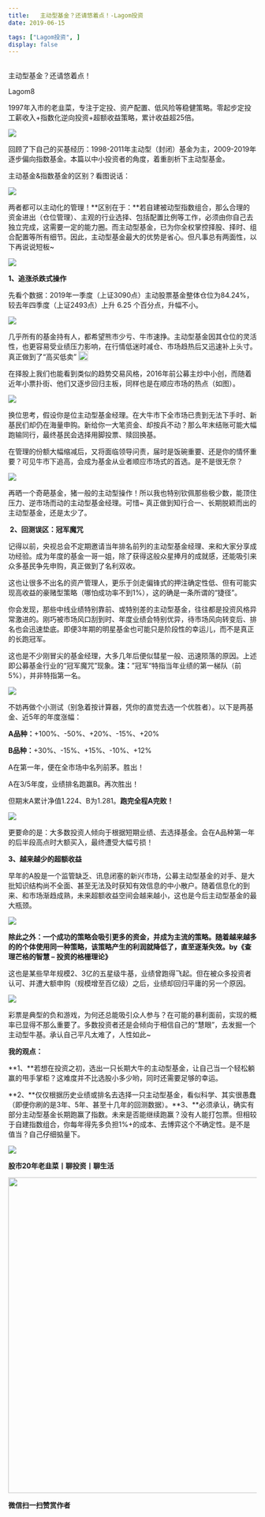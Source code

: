 ```yaml
---
title:   主动型基金？还请悠着点！-Lagom投资
date: 2019-06-15

tags: ["Lagom投资", ]
display: false
---
```



## 



主动型基金？还请悠着点！




Lagom8




1997年入市的老韭菜，专注于定投、资产配置、低风险等稳健策略。零起步定投工薪收入+指数化逆向投资+超额收益策略，累计收益超25倍。




<img src="https://mmbiz.qpic.cn/mmbiz_png/ZB4WjgjLjJW3KtDibicU3BB1HNQ9lDS2M5oGRnchkNPRzYsc0Ua6CIu7rZH3vAficcBEPYHU9ZTPqkic1sicT8CaxQQ/640?wx_fmt=png" data-type="png" class="" data-ratio="0.05776173285198556" data-w="554"/>

回顾了下自己的买基经历：1998-2011年主动型（封闭）基金为主，2009-2019年逐步偏向指数基金。本篇以中小投资者的角度，着重剖析下主动型基金。



主动基金&amp;指数基金的区别？看图说话：

<img class="rich_pages" data-ratio="0.5247093023255814" data-s="300,640" src="https://mmbiz.qpic.cn/mmbiz_png/ZB4WjgjLjJXTcyPAWhvaCicVLXkblXia0RiatuVtLIH0m4fEyMz4ic81a9CImcr3OlYEzZ40lYa1gLupLl4wQYV4icg/640?wx_fmt=png" data-type="png" data-w="688" style=""/>

两者都可以主动化的管理！**区别在于：**若自建被动型指数组合，那么合理的资金进出（仓位管理）、主观的行业选择、包括配置比例等工作，必须由你自己去独立完成，这需要一定的能力圈。而主动型基金，已为你全权掌控择股、择时、组合配置等所有细节。因此，主动型基金最大的优势是省心。但凡事总有两面性，以下再说说短板~

<img src="https://mmbiz.qpic.cn/mmbiz_png/ZB4WjgjLjJW3KtDibicU3BB1HNQ9lDS2M5oGRnchkNPRzYsc0Ua6CIu7rZH3vAficcBEPYHU9ZTPqkic1sicT8CaxQQ/640?wx_fmt=png" data-type="png" class="" data-ratio="0.05776173285198556" data-w="554" style="white-space: normal;"/>

**1、追涨杀跌式操作**

先看个数据：2019年一季度（上证3090点）主动股票基金整体仓位为84.24%，较去年四季度（上证2493点）上升 6.25 个百分点，升幅不小。

<img class="rich_pages" data-ratio="0.847457627118644" data-s="300,640" src="https://mmbiz.qpic.cn/mmbiz_png/ZB4WjgjLjJXTcyPAWhvaCicVLXkblXia0RrMpd4ulva3bLFKc8VMyWxUTgKekuCbqnwdWGoaa9X5bibnX5GibNI7bQ/640?wx_fmt=png" data-type="png" data-w="531" style=""/>



几乎所有的基金持有人，都希望熊市少亏、牛市速挣。主动型基金因其仓位的灵活性，也更容易受业绩压力影响，在行情低迷时减仓、市场趋热后又迅速补上头寸。真正做到了“高买低卖”&nbsp;<img src="https://res.wx.qq.com/mpres/htmledition/images/icon/common/emotion_panel/smiley/smiley_27.png" data-ratio="1" data-w="20" style="display:inline-block;width:20px;vertical-align:text-bottom;"/>



在择股上我们也能看到类似的趋势交易风格，2016年前公募主炒中小创，而随着近年小票扑街、他们又逐步回归主板，同样也是在顺应市场的热点（如图）。

<img class="rich_pages" data-ratio="0.7943396226415095" data-s="300,640" src="https://mmbiz.qpic.cn/mmbiz_png/ZB4WjgjLjJXTcyPAWhvaCicVLXkblXia0Rqbx88icUT9ncic5BHGibz9eOqYH3scTsSdfB0iaM7Se3ibohLt7j1ibtp8wg/640?wx_fmt=png" data-type="png" data-w="530" style=""/>



换位思考，假设你是位主动型基金经理。在大牛市下全市场已贵到无法下手时、新基民们却仍在海量申购。新给你一大笔资金、却按兵不动？那么年末结账可能大幅跑输同行，最终基民会选择用脚投票、赎回换基。



在管理的份额大幅缩减后，又将面临领导问责，届时是饭碗重要、还是你的情怀重要？可见牛市下追高，会成为基金从业者顺应市场式的首选。是不是很无奈？



<img class="rich_pages" data-ratio="0.4426559356136821" data-s="300,640" src="https://mmbiz.qpic.cn/mmbiz_png/ZB4WjgjLjJXTcyPAWhvaCicVLXkblXia0RpVSib6NB8pwJvl8gZOPCicKdpjHgqTu4xHqqF0hib4MlOw0xZa9wiaRVHQ/640?wx_fmt=png" data-type="png" data-w="497" style=""/>

再晒一个奇葩基金，猪一般的主动型操作！所以我也特别钦佩那些极少数，能顶住压力、逆市场而动的主动型基金经理。可惜~ 真正做到知行合一、长期脱颖而出的主动型基金，还是太少了。



**&nbsp;2、回测误区：冠军魔咒**

记得以前，央视总会不定期邀请当年排名前列的主动型基金经理、来和大家分享成功经验。成为年度的基金一哥一姐，除了获得这般众星捧月的成就感，还能吸引来众多基民争先申购，真正做到了名利双收。



这也让很多不出名的资产管理人，更乐于剑走偏锋式的押注确定性低、但有可能实现高收益的豪赌型策略（哪怕成功率不到1%），这的确是一条所谓的“捷径”。



你会发现，那些中线业绩特别靠前、或特别差的主动型基金，往往都是投资风格异常激进的。刚巧被市场风口刮到时、年度业绩会特别优异，待市场风向转变后、排名也会迅速垫底。即便3年期的明星基金也可能只是阶段性的幸运儿，而不是真正的长跑冠军。



这也是不少刚冒尖的基金经理，大多几年后便似彗星一般、迅速陨落的原因。上述即公募基金行业的“冠军魔咒”现象。**注：**”冠军“特指当年业绩的第一梯队（前5%），并非特指第一名。&nbsp;

<img class="rich_pages" data-ratio="1" data-s="300,640" src="https://mmbiz.qpic.cn/mmbiz_gif/ZB4WjgjLjJXTcyPAWhvaCicVLXkblXia0RvE14DAkl41x7sAV7jS83IbKvmhepWOC5u3RsSgDVeBdJibj1UicqS2sQ/640?wx_fmt=gif" data-type="gif" data-w="300" style=""/>



不妨再做个小测试（别急着按计算器，凭你的直觉去选一个优胜者）。以下是两基金、近5年的年度涨幅：

**A品种：**+100%、-50%、+20%、-15%、+20%

**B品种：**+30%、-15%、+15%、-10%、+12%



A在第一年，便在全市场中名列前茅。胜出！

A在3/5年度，业绩排名跑赢B。再次胜出！

但期末A累计净值1.224、B为1.281。**跑完****全程****A完败！**



<img class="rich_pages" data-ratio="0.26582278481012656" data-s="300,640" src="https://mmbiz.qpic.cn/mmbiz_png/ZB4WjgjLjJXTcyPAWhvaCicVLXkblXia0R1qbWm2RHKff6KnkxJSGHgX15YraZZ3PWV9PaaONuPpGeBVt5jQuAUw/640?wx_fmt=png" data-type="png" data-w="474" style=""/>

更要命的是：大多数投资人倾向于根据短期业绩、去选择基金。会在A品种第一年的后半段高点时大额买入，最终遭受大幅亏损！





**3、越来越少的超额收益**

早年的A股是一个监管缺乏、讯息闭塞的新兴市场，公募主动型基金的对手、是大批知识结构尚不全面、甚至无法及时获知有效信息的中小散户。随着信息化的到来、和市场渐趋成熟，未来超额收益空间会越来越小，这也是今后主动型基金的最大瓶颈。

<img class="rich_pages" data-ratio="1" data-s="300,640" src="https://mmbiz.qpic.cn/mmbiz_jpg/ZB4WjgjLjJXTcyPAWhvaCicVLXkblXia0Rfl82h8D1ls38Af3Tuo4CzlgeRDUM6vwjIs6kKIAXnzS6tkudciaex8A/640?wx_fmt=jpeg" data-type="jpeg" data-w="690" style=""/>



**除此之外：**一个成功的策略会吸引更多的资金，并成为主流的策略。随着越来越多的的个体使用同一种策略，该策略产生的利润就降低了，直至逐渐失效。**by****《查理芒格的智慧 – 投资的格栅理论》**



这也是某些早年规模2、3亿的五星级牛基，业绩曾跑得飞起。但在被众多投资者认可、并遭大额申购（规模增至百亿级）之后，业绩却回归平庸的另一个原因。





<img class="rich_pages" data-ratio="1.022" data-s="300,640" src="https://mmbiz.qpic.cn/mmbiz_jpg/ZB4WjgjLjJXTcyPAWhvaCicVLXkblXia0R1Yib5gEKaJ6SBjt16MeZPsequOO4Ov4KIZAEspz78kLqeE2VCHCiajDg/640?wx_fmt=jpeg" data-type="jpeg" data-w="500" style=""/>

彩票是典型的负和游戏，为何还总能吸引众人参与？在可能的暴利面前，实现的概率已显得不那么重要了。多数投资者还是会倾向于相信自己的“慧眼”，去发掘一个主动型牛基。承认自己平凡太难了，人性如此~





****我的观点：****

**1、**若想在投资之初，选出一只长期大牛的主动型基金，让自己当一个轻松躺赢的甩手掌柜？这难度并不比选股小多少哟，同时还需要足够的幸运。



**2、**仅仅根据历史业绩或排名去选择一只主动型基金，看似科学、其实很愚蠢（即便你刷的是3年、5年、甚至十几年的回测数据）。**3、**必须承认，确实有部分主动型基金长期跑赢了指数。未来是否能继续跑赢？没有人能打包票。但相较于自建指数组合，你每年得先多负担1%+的成本、去博弈这个不确定性。是不是值当？自己仔细掂量下。



<img src="https://mmbiz.qpic.cn/mmbiz_png/ZB4WjgjLjJW3KtDibicU3BB1HNQ9lDS2M5oGRnchkNPRzYsc0Ua6CIu7rZH3vAficcBEPYHU9ZTPqkic1sicT8CaxQQ/640?wx_fmt=png" data-type="png" class="" data-ratio="0.05776173285198556" data-w="554"/>

**股市20年老韭菜丨聊投资丨聊生活**

<img data-type="png" class="" data-ratio="0.390625" data-w="640" src="https://mmbiz.qpic.cn/mmbiz_png/ZB4WjgjLjJW3KtDibicU3BB1HNQ9lDS2M5AHEoeiaz0dQ4NfIRjBMuXvyJn8dXWm7ftklb0xqheiaMia0zbkyMJiaKzA/640?wx_fmt=png" style="box-sizing: border-box !important;overflow-wrap: break-word !important;visibility: visible !important;width: 640px !important;"/>


**微信扫一扫赞赏作者**